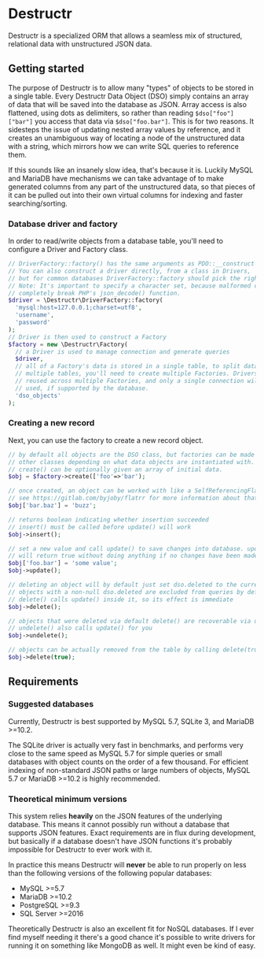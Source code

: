 # Destructr

Destructr is a specialized ORM that allows a seamless mix of structured, relational data with unstructured JSON data.

## Getting started

The purpose of Destructr is to allow many "types" of objects to be stored in a single table.
Every Destructr Data Object (DSO) simply contains an array of data that will be saved into the database as JSON.
Array access is also flattened, using dots as delimiters, so rather than reading `$dso["foo"]["bar"]` you access that data via `$dso["foo.bar"]`.
This is for two reasons.
It sidesteps the issue of updating nested array values by reference, and it creates an unambiguous way of locating a node of the unstructured data with a string, which mirrors how we can write SQL queries to reference them.

If this sounds like an insanely slow idea, that's because it is.
Luckily MySQL and MariaDB have mechanisms we can take advantage of to make generated columns from any part of the unstructured data, so that pieces of it can be pulled out into their own virtual columns for indexing and faster searching/sorting.

### Database driver and factory

In order to read/write objects from a database table, you'll need to configure a Driver and Factory class.

```php
// DriverFactory::factory() has the same arguments as PDO::__construct
// You can also construct a driver directly, from a class in Drivers,
// but for common databases DriverFactory::factory should pick the right class.
// Note: It's important to specify a character set, because malformed characters
// completely break PHP's json_decode() function.
$driver = \Destructr\DriverFactory::factory(
  'mysql:host=127.0.0.1;charset=utf8',
  'username',
  'password'
);
// Driver is then used to construct a Factory
$factory = new \Destructr\Factory(
  // a Driver is used to manage connection and generate queries
  $driver,
  // all of a Factory's data is stored in a single table, to split data between
  // multiple tables, you'll need to create multiple Factories. Drivers can be
  // reused across multiple Factories, and only a single connection will be
  // used, if supported by the database.
  'dso_objects'
);
```

### Creating a new record

Next, you can use the factory to create a new record object.

```php
// by default all objects are the DSO class, but factories can be made to use
// other classes depending on what data objects are instantiated with.
// create() can be optionally given an array of initial data.
$obj = $factory->create(['foo'=>'bar');

// once created, an object can be worked with like a SelfReferencingFlatArray
// see https://gitlab.com/byjoby/flatrr for more information about that
$obj['bar.baz'] = 'buzz';

// returns boolean indicating whether insertion succeeded
// insert() must be called before update() will work
$obj->insert();

// set a new value and call update() to save changes into database. update()
// will return true without doing anything if no changes have been made.
$obj['foo.bar'] = 'some value';
$obj->update();

// deleting an object will by default just set dso.deleted to the current time
// objects with a non-null dso.deleted are excluded from queries by default
// delete() calls update() inside it, so its effect is immediate
$obj->delete();

// objects that were deleted via default delete() are recoverable via undelete()
// undelete() also calls update() for you
$obj->undelete();

// objects can be actually removed from the table by calling delete(true)
$obj->delete(true);
```

## Requirements

### Suggested databases

Currently, Destructr is best supported by MySQL 5.7, SQLite 3, and MariaDB >=10.2.

The SQLite driver is actually very fast in benchmarks, and performs very close to the same speed as MySQL 5.7 for simple queries or small databases with object counts on the order of a few thousand.
For efficient indexing of non-standard JSON paths or large numbers of objects, MySQL 5.7 or MariaDB >=10.2 is highly recommended.

### Theoretical minimum versions

This system relies **heavily** on the JSON features of the underlying database.
This means it cannot possibly run without a database that supports JSON features.
Exact requirements are in flux during development, but basically if a database doesn't have JSON functions it's probably impossible for Destructr to ever work with it.

In practice this means Destructr will **never** be able to run properly on less than the following versions of the following popular databases:

* MySQL >=5.7
* MariaDB >=10.2
* PostgreSQL >=9.3
* SQL Server >=2016

Theoretically Destructr is also an excellent fit for NoSQL databases.
If I ever find myself needing it there's a good chance it's possible to write drivers for running it on something like MongoDB as well.
It might even be kind of easy.
